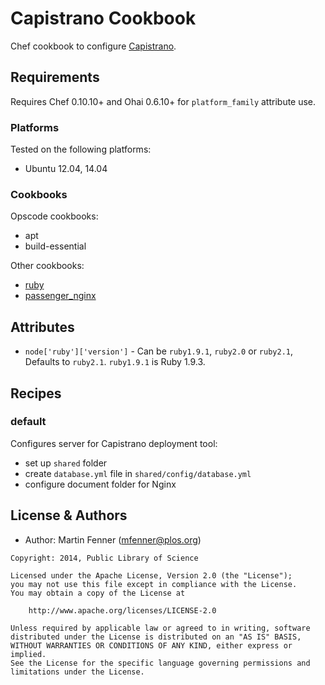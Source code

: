 Capistrano Cookbook
====================

Chef cookbook to configure [Capistrano](http://capistranorb.com/).


Requirements
------------
Requires Chef 0.10.10+ and Ohai 0.6.10+ for `platform_family` attribute use.

### Platforms
Tested on the following platforms:

- Ubuntu 12.04, 14.04

### Cookbooks
Opscode cookbooks:

- apt
- build-essential

Other cookbooks:

- [ruby](https://github.com/articlemetrics/ruby-cookbook)
- [passenger_nginx](https://github.com/articlemetrics/passenger_nginx-cookbook)

Attributes
----------
* `node['ruby']['version']` - Can be `ruby1.9.1`, `ruby2.0` or `ruby2.1`, Defaults to `ruby2.1`. `ruby1.9.1` is Ruby 1.9.3.


Recipes
-------
### default
Configures server for Capistrano deployment tool:

* set up `shared` folder
* create `database.yml` file in `shared/config/database.yml`
* configure document folder for Nginx


License & Authors
-----------------
- Author: Martin Fenner (<mfenner@plos.org>)

```text
Copyright: 2014, Public Library of Science

Licensed under the Apache License, Version 2.0 (the "License");
you may not use this file except in compliance with the License.
You may obtain a copy of the License at

    http://www.apache.org/licenses/LICENSE-2.0

Unless required by applicable law or agreed to in writing, software
distributed under the License is distributed on an "AS IS" BASIS,
WITHOUT WARRANTIES OR CONDITIONS OF ANY KIND, either express or implied.
See the License for the specific language governing permissions and
limitations under the License.
```
